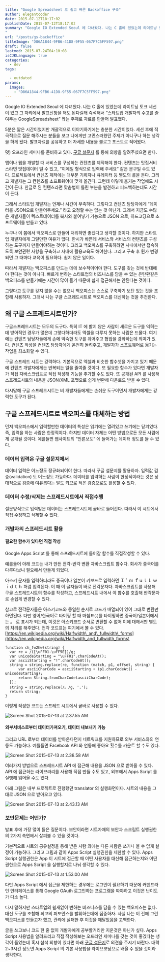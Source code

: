 ```yaml
---
title: "Google Spreadsheet 로 쉽고 빠른 Backoffice 구축"
author: elegantcoder
date: 2015-07-12T18:17:02
publishDate: 2015-07-12T18:17:02
summary: "Google IO Extended Seoul 에 다녀왔다. 나는 C 홀에 있었는데 라이트닝 토크 세션이 있고 그 자리에서 발표신청을 해도 된다길래 즉석해서 &#8220;스타트업 개발자의 수고를 줄여주는 GoogleSpreadsheet” 라는 주제로 자료를 만들어 발표했다. 5분은 짧은 시간이었지만 개괄적으로 이야기하기에는 충분한 시간이었다. 세션 후에 적극적으로 질문 해주시는 분들을 보고 나에게만 고민스러웠던 주제가 아니구나 하는 생각을 하게 됐다. 발표자료를 공유하고 더 [&hellip;]
"
url: "/posts/gs-backoffice"
titleImage: "D86A1844-9FB6-41D8-9F55-067F7C5FF597.png"
draft: false
lastmod: 2015-07-24T04:10:08
isCJKLanguage: true
categories:
  - dev
tags:

  - outdated
params:
  images:
    - "D86A1844-9FB6-41D8-9F55-067F7C5FF597.png"
---
```

Google IO Extended Seoul 에 다녀왔다. 나는 C 홀에 있었는데 라이트닝 토크 세션이 있고 그 자리에서 발표신청을 해도 된다길래 즉석해서 “스타트업 개발자의 수고를 줄여주는 GoogleSpreadsheet” 라는 주제로 자료를 만들어 발표했다.

5분은 짧은 시간이었지만 개괄적으로 이야기하기에는 충분한 시간이었다. 세션 후에 적극적으로 질문 해주시는 분들을 보고 나에게만 고민스러웠던 주제가 아니구나 하는 생각을 하게 됐다. 발표자료를 공유하고 더 자세한 내용을 블로그 포스트로 적어봤다.

덧) 오프라인 세미나를 준비하고 있다. [구글 설문지](http://goo.gl/forms/GgPpbTx3ZK) 를 통해 의향을 알려주셨으면 한다.

앱이나 웹을 개발할 때 서비스를 구성하는 컨텐츠를 제작해야 한다. 컨텐츠는 맛집서비스라면 맛집데이터 일 수 있고, “이메일 형식으로 입력해 주세요” 같은 문구일 수도 있다. 프로젝트에서 컨텐츠 제작에는 대부분 기획자나 큐레이터 등 별도의 롤을 둔다. 그리고 개발자는 그 컨텐츠를 소프트웨어에 맞게 옮긴다. 그런데 이렇게 옮기는 작업에도 시간이 든다. 한글로 된 컨텐츠라면 맞춤법이 틀린 부분을 발견하고 피드백하는데도 시간이 든다.

그래서 스타트업 개발자는 언제나 시간이 부족하다. 그렇다고 컨텐츠 담당자에게 “데이터를 JSON으로 만들어주세요.” 라고 요청할 수는 없는 것 아닌가. 그래서 지금도 수많은 개발자들이 텍스트데이터를 복사와 붙여넣기 기능으로 JSON 으로, 하드코딩으로 소프트웨어를 만들고 있다.

누구나 이 쯤에서 백오피스로 만들어 처리하면 좋겠다고 생각할 것이다. 하지만 스타트업 개발자에게 그럴만한 여유가 없다. 한시가 바쁜데 서비스와 서비스의 컨텐츠를 구성하는 도구까지 만들어야하는 것이다. 그리고 백오피스를 구축하려면 사내에서만 접속하도록 보안관련 사항을 구축하고 사내에 활용교육도 해야한다. 그리고 구축 후 뭔가 변경되면 그 때마다 교육이 필요하다. 쉽지 않은 일이다.

따라서 개발자는 백오피스를 만드는 데에 보수적이어야 한다. 도구를 갖는 것에 반대해야 한다는 것이 아니다. 빠르게 변하는 스타트업의 비즈니스를 담을 수 있는 은탄환같은 백오피스를 만들기에는 시간이 많이 들기 때문에 쉽게 접근해서는 안된다는 것이다.

그렇다고 도구를 갖지 않을 수는 없으니 백오피스는 스스로 구축하기 보단 있는 것을 조합해 사용하자. 그래서 나는 구글 스프레드시트로 백오피스를 대신하는 것을 추천한다.

왜 구글 스프레드시트인가?
--------------

구글스프레드시트는 모두의 도구다. 특히 IT 에 밝지 않은 사람이 새로운 도구를 익히는데 방어적인 경우가 많은데 그렇다하더라도 엑셀을 다루지 못하는 사람은 드물다. 여기에는 컨텐츠 담당자들에게 손에 익숙한 도구를 쥐어주고 협업을 강화하는데 의미가 있다. 컨텐츠 작성을 컨텐츠 담당자에게 온전히 돌려주고, 개발자가 소프트웨어로 옮기는 작업을 최소화할 수 있다.

구글 스프레드 시트는 강력하다. 기본적으로 엑셀과 비슷한 함수셋을 가지고 있기 때문에 컨텐츠 개발자에게는 반복되는 일을 줄여줄 것이다. 또 필요한 함수가 있다면 개발자가 직접 자바스크립트로 직접 작성해 기능을 추가할 수도 있다. 또 공개된 API 를 사용해 스프레드시트의 내용을 JSON/XML 포맷으로 쉽게 변환해 다운로드 받을 수 있다.

다시말해 구글 스프레드시트는 비 개발자들에게는 손쉬운 도구이면서 개발자에게는 강력한 도구가 된다.

구글 스프레드시트로 백오피스를 대체하는 방법
------------------------

먼저 백오피스에서 입력할만한 데이터의 특성은 읽기에는 열려있고 쓰기에는 닫겨있다. 즉, 입력을 하는 사람은 한정적이다. 하지만 데이터 자체는 어떤 방법으로든 모든 사람에게 공개될 것이다. 예를들면 웹사이트의 “언론보도” 에 들어가는 데이터 정도를 들 수 있다.

### 데이터 입력은 구글 설문지에서

데이터 입력은 어느정도 정규화되어야 한다. 따라서 구글 설문지를 활용하자. 입력값 검증(validation) 도 어느정도 가능하다. 데이터를 입력하는 사람이 한정적이라는 것은 상대적으로 검증에 여유롭다는 말도 되므로 적은 검증으로도 활용할 수 있다.

### 데이터 수정/삭제는 스프레드시트에서 직접수행

설문양식으로 입력받은 데이터는 스프레드시트에 곧바로 들어간다. 따라서 이 시트에서 직접 수정하고 삭제할 수 있다.

### 개발자의 스프레드시트 활용

#### 필요한 함수가 있다면 직접 작성

Google Apps Script 를 통해 스프레드시트에 들어갈 함수를 직접작성할 수 있다.

예를들어 아래 코드는 내가 만든 전각-반각 변환 자바스크립트 함수다. 회사가 중국어를 다루다보니 필요해서 만들게 되었다.

아스키 문자를 입력하더라도 중국어나 일본어 키보드로 입력하면 Ｉ＇ｍ ｆｕｌｌ ｗｉｄｔｈ 처럼 입력된다. 이 때 이 글자들이 바로 전각문자다. 자바스크립트를 사용해 구글 스프레드시트의 함수를 작성하고, 스프레드시트 내에서 이 함수를 호출해 반각문자로 손쉽게 변경할 수 있다.

참고로 전각문자들은 아스키코드와 동일한 순서로 코드가 배열되어 있어 그대로 변환만 하면된다. 다만 영어/한국어로 타이핑 할 때 마침표(.)를 타이핑하면 중국어/일본어에서는 。 로 표시가 되는데, 이것은 아스키코드 순서로 변환할 수 없어 이에 대해서만 별도의 처리를 해주었다. 전각 코드표는 여기에서 볼 수 있다. [https://en.wikipedia.org/wiki/Halfwidth\_and\_fullwidth\_forms](https://en.wikipedia.org/wiki/Halfwidth_and_fullwidth_forms)

```
function ch_fw2hw(string) {
  var re = /([\uFF01-\uFF5E])/g;
  var unicodeStarting = "\uFF01".charCodeAt();
  var asciiStarting = "!".charCodeAt();
  string = string.replace(re, function (match, p1, offset, string) {
      var asciiCharCode = asciiStarting + (p1.charCodeAt() - unicodeStarting);
      return String.fromCharCode(asciiCharCode);
  }); 
  string = string.replace(/。/g, '.');
  return string;
}   
```

이렇게 작성한 코드는 스프레드 시트에서 곧바로 사용할 수 있다.

![Screen Shot 2015-07-13 at 2.37.55 AM](Screen-Shot-2015-07-13-at-2.37.55-AM.png)

#### 외부서비스로부터 데이터가져오기, 데이터 내보내기 가능

그리고 URL 로부터 데이터를 받아온다던지 네트워크를 지원하므로 외부 서비스와의 연동도 가능하다. 예를들면 Facebook API 와 연동해 좋아요 횟수를 카운트 할 수도 있다.

![Screen Shot 2015-07-13 at 2.38.58 AM](Screen-Shot-2015-07-13-at-2.38.58-AM-1024x631.png)

여러가지 방법으로 스프레드시트 API 에 접근해 내용을 JSON 으로 받아올 수 있다. API 에 접근하는 라이브러리를 사용해 직접 만들 수도 있고, 외부에서 Apps Script 를 실행해 읽어올 수도 있다.

아래 그림은 내부 프로젝트로 진행했던 translator 의 실행화면이다. 시트의 내용을 그대로 JSON 으로 받아오고 있다.

![Screen Shot 2015-07-13 at 2.43.13 AM](Screen-Shot-2015-07-13-at-2.43.13-AM.png)

### 보안문제는 어떤가?

발표 후에 가장 많이 들은 질문이다. 보안이라면 시트자체의 보안과 스크립트 실행권한의 2가지 측면에서 살펴볼 수 있을 것이다.

기본적으로 시트의 공유설정을 통해 받은 사람 외에는 다른 사람은 쓰거나 볼 수 없게 설정이 가능하다. 그리고 그림과 같이 Apps Script 실행권한을 제한할 수 있다. Apps Script 실행권한은 App 이 시트에 접근할 때 어떤 사용자를 대신해 접근하는지와 어떤 권한으로 Apps Script 을 실행할지로 나눠 생각할 수 있다.

![Screen Shot 2015-07-13 at 1.53.00 AM](Screen-Shot-2015-07-13-at-1.53.00-AM1.png)

다만 Apps Script 에서 접근을 제한하는 경우에는 로그인이 필요하기 때문에 커맨드라인 인터페이스를 통해 Google OAuth 로그인하는 프로그램을 짜야하고 이것은 난이도가 다소 높다.

다시 말하지만 스타트업의 쉴새없이 변하는 비즈니스를 담을 수 있는 백오피스는 없다. 대신 도구를 조합해 최고의 퍼포먼스를 발휘하는데에 집중하자. 사실 나는 이 전에 그런 백오피스를 만들고자 했고, 관리에 실패한 후 이것을 깨달았음을 고백한다.

글을 쓰고보니 코드 한 줄 없이 개발자에게 공부할거리만 지운것은 아닌가 싶다. Apps Script 사용법을 알려드리고 직접 작성해보는 오프라인 세미나를 갖는 것이 좋겠다는 생각이 들었는데 혹시 참석 의향이 있다면 아래 [구글 설문지](http://goo.gl/forms/GgPpbTx3ZK)로 의견을 주시기 바란다. 대략 2~3시간 정도면 Apps Script 의 기본 사용법을 라이브코딩으로 배울 수 있을 것이라 생각한다.